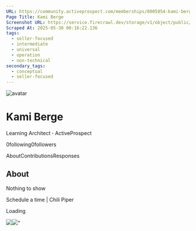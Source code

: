 ```yaml
---
URL: https://community.activeprospect.com/memberships/8005854-kami-berge
Page Title: Kami Berge
Screenshot URL: https://service.firecrawl.dev/storage/v1/object/public/media/screenshot-fc669b10-ab2d-4ede-bdb0-b6e25c7ff525.png
Scraped At: 2025-05-30 00:16:22.136
tags:
  - seller-focused
  - intermediate
  - universal
  - operation
  - non-technical
secondary_tags:
  - conceptual
  - seller-focused
---
```


![avatar](https://content3.bloomfire.com/avatars/users/1444674/thumb/thumbnail.png?f=1722355335&Expires=1748567773&Signature=Fcsr9mcprxpr0tx8nST6owc4PYV1TRfH2BQftONJlCMZ9y5lRbuzcU1XrHdks7olIlQDi4EBHg4ojs6iCx1w--XJLfQWnYq7fow~0Z09yrpzicER6h3SjRp0FZ-pg6el9HBTjqI5Mt1KozkJHI5NRvZyw1q0TRc91VCEEwWFwNAbs0y2cK1J1eojvVjnaWawIWnqNW2RFkUPnHe~ZxgeazArlfaeEyWHzYQbH9jBQlO0a5iDK1W2HPUHhEmtdk1wDaI1a5~AnGZWzzRlt5l6NsNp0ye52CuYWMDu6q-opE-y7Ladvad5TanRSR0q3Jd9tnsE4T956oeJ70J2kR3c1Q__&Key-Pair-Id=APKAIDFCFZ2UHE5LPIUA)

# Kami Berge

Learning Architect **·** ActiveProspect

0following0followers

AboutContributionsResponses

## About

Nothing to show

Schedule a time \| Chili Piper

Loading

![](https://bat.bing.com/action/0?ti=4018451&Ver=2&mid=a695a597-cf06-47cf-a99f-d6cc113becb1&bo=1&sid=4bd4a5b03ceb11f09f91e7d54219a6ed&vid=4bd4d0203ceb11f083aca95ae586f75a&vids=1&msclkid=N&pi=918639831&lg=en-US&sw=1280&sh=1024&sc=24&p=https%3A%2F%2Fcommunity.activeprospect.com%2Fmemberships%2F8005854-kami-berge&r=&lt=764&evt=pageLoad&sv=1&cdb=AQAQ&rn=897010)![](https://bat.bing.com/action/0?ti=4018451&Ver=2&mid=a695a597-cf06-47cf-a99f-d6cc113becb1&bo=2&sid=4bd4a5b03ceb11f09f91e7d54219a6ed&vid=4bd4d0203ceb11f083aca95ae586f75a&vids=0&msclkid=N&gtm_tag_source=ua&ec=Client%20ID&el=%2Fmemberships%2F8005854-kami-berge&gc=USD&tpp=1&en=Y&p=https%3A%2F%2Fcommunity.activeprospect.com%2Fmemberships%2F8005854-kami-berge&sw=1280&sh=1024&sc=24&evt=custom&cdb=AQAQ&rn=546244)"

